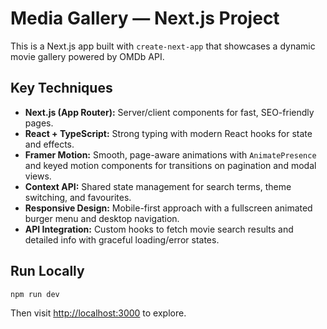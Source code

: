 # Media Gallery — Next.js Project

This is a Next.js app built with `create-next-app` that showcases a dynamic movie gallery powered by OMDb API.

## Key Techniques

- **Next.js (App Router):** Server/client components for fast, SEO-friendly pages.
- **React + TypeScript:** Strong typing with modern React hooks for state and effects.
- **Framer Motion:** Smooth, page-aware animations with `AnimatePresence` and keyed motion components for transitions on pagination and modal views.
- **Context API:** Shared state management for search terms, theme switching, and favourites.
- **Responsive Design:** Mobile-first approach with a fullscreen animated burger menu and desktop navigation.
- **API Integration:** Custom hooks to fetch movie search results and detailed info with graceful loading/error states.

## Run Locally

```bash
npm run dev
```

Then visit [http://localhost:3000](http://localhost:3000) to explore.
